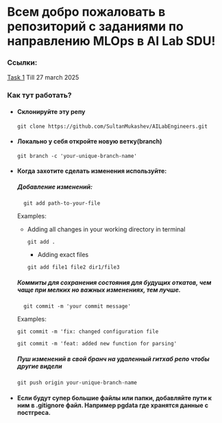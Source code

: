 # Всем добро пожаловать в репозиторий с заданиями по направлению MLOps в AI Lab SDU!

### Ссылки:
[Task 1](./lab1/LabTask.md) Till 27 march 2025

### Как тут работать?

- #### Склонируйте эту репу 
    ```
    git clone https://github.com/SultanMukashev/AILabEngineers.git
    ```
- #### Локально у себя откройте новую ветку(branch)
    ```
    git branch -c 'your-unique-branch-name'
    ```
- #### Когда захотите сделать изменения используйте:

    ##### Добавление изменений:
        git add path-to-your-file
    Examples:
    - Adding all changes in your working directory in terminal
        
        ```
        git add .
        ```
        - Adding exact files
        ```
        git add file1 file2 dir1/file3
        ```
     ##### Коммиты для сохранения состояния для будущих откатов, чем чаще при мелких но важных изменениях, тем лучше.

        git commit -m 'your commit message'

    Examples:
    ```
    git commit -m 'fix: changed configuration file
    ```

    ```
    git commit -m 'feat: added new function for parsing'
    ```

    ##### Пуш изменений в свой бранч на удаленный гитхаб репо чтобы другие видели

    ```
    git push origin your-unique-branch-name 
    ```

- #### Если будут супер большие файлы или папки, добавляйте пути к ним в .gitignore файл. Например pgdata где хранятся данные с постгреса.


